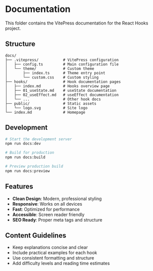 # Documentation

This folder contains the VitePress documentation for the React Hooks project.

## Structure

```
docs/
├── .vitepress/           # VitePress configuration
│   ├── config.ts         # Main configuration file
│   └── theme/            # Custom theme
│       ├── index.ts      # Theme entry point
│       └── custom.css    # Custom styling
├── hooks/                # Hook documentation pages
│   ├── index.md          # Hooks overview page
│   ├── 01_useState.md    # useState documentation
│   ├── 02_useEffect.md   # useEffect documentation
│   └── ...               # Other hook docs
├── public/               # Static assets
│   └── logo.svg          # Site logo
└── index.md              # Homepage
```

## Development

```bash
# Start the development server
npm run docs:dev

# Build for production
npm run docs:build

# Preview production build
npm run docs:preview
```

## Features

- **Clean Design**: Modern, professional styling
- **Responsive**: Works on all devices
- **Fast**: Optimized for performance
- **Accessible**: Screen reader friendly
- **SEO Ready**: Proper meta tags and structure

## Content Guidelines

- Keep explanations concise and clear
- Include practical examples for each hook
- Use consistent formatting and structure
- Add difficulty levels and reading time estimates
